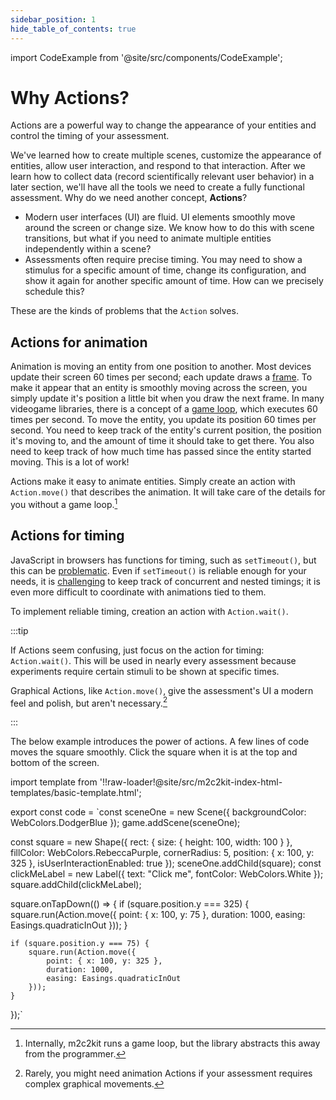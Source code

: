 ```yaml
---
sidebar_position: 1
hide_table_of_contents: true
---
```


import CodeExample from '@site/src/components/CodeExample';

# Why Actions?

Actions are a powerful way to change the appearance of your entities and control the timing of your assessment.

We've learned how to create multiple scenes, customize the appearance of entities, allow user interaction, and respond to that interaction. After we learn how to collect data (record scientifically relevant user behavior) in a later section, we'll have all the tools we need to create a fully functional assessment. Why do we need another concept, **Actions**?

- Modern user interfaces (UI) are fluid. UI elements smoothly move around the screen or change size. We know how to do this with scene transitions, but what if you need to animate multiple entities independently within a scene?
- Assessments often require precise timing. You may need to show a stimulus for a specific amount of time, change its configuration, and show it again for another specific amount of time. How can we precisely schedule this?

These are the kinds of problems that the `Action` solves.

## Actions for animation

Animation is moving an entity from one position to another. Most devices update their screen 60 times per second; each update draws a [frame](https://en.wikipedia.org/wiki/Film_frame). To make it appear that an entity is smoothly moving across the screen, you simply update it's position a little bit when you draw the next frame. In many videogame libraries, there is a concept of a [game loop](https://en.wikipedia.org/wiki/Video_game_programming#Game_structure), which executes 60 times per second. To move the entity, you update its position 60 times per second. You need to keep track of the entity's current position, the position it's moving to, and the amount of time it should take to get there. You also need to keep track of how much time has passed since the entity started moving. This is a lot of work!

Actions make it easy to animate entities. Simply create an action with `Action.move()` that describes the animation. It will take care of the details for you without a game loop.[^1]

## Actions for timing

JavaScript in browsers has functions for timing, such as `setTimeout()`, but this can be [problematic](https://developer.mozilla.org/en-US/docs/Web/API/setTimeout#reasons_for_delays_longer_than_specified). Even if `setTimeout()` is reliable enough for your needs, it is [challenging](https://en.wiktionary.org/wiki/callback_hell) to keep track of concurrent and nested timings; it is even more difficult to coordinate with animations tied to them.

To implement reliable timing, creation an action with `Action.wait()`.

:::tip

If Actions seem confusing, just focus on the action for timing: `Action.wait()`. This will be used in nearly every assessment because experiments require certain stimuli to be shown at specific times.

Graphical Actions, like `Action.move()`, give the assessment's UI a modern feel and polish, but aren't necessary.[^2]

:::

The below example introduces the power of actions. A few lines of code moves the square smoothly. Click the square when it is at the top and bottom of the screen.

import template from '!!raw-loader!@site/src/m2c2kit-index-html-templates/basic-template.html';

export const code = `const sceneOne = new Scene({ backgroundColor: WebColors.DodgerBlue });
game.addScene(sceneOne);
 
const square = new Shape({
    rect: { size: { height: 100, width: 100 } },
    fillColor: WebColors.RebeccaPurple,
    cornerRadius: 5,
    position: { x: 100, y: 325 },
    isUserInteractionEnabled: true
});
sceneOne.addChild(square);
const clickMeLabel = new Label({
    text: "Click me",
    fontColor: WebColors.White
});
square.addChild(clickMeLabel);
 
square.onTapDown(() => {
    if (square.position.y === 325) {
        square.run(Action.move({
            point: { x: 100, y: 75 },
            duration: 1000,
            easing: Easings.quadraticInOut
        }));
    }
 
    if (square.position.y === 75) {
        square.run(Action.move({
            point: { x: 100, y: 325 },
            duration: 1000,
            easing: Easings.quadraticInOut
        }));
    }
});`

<CodeExample code={code} template={template} console="true"/>

[^1]: Internally, m2c2kit runs a game loop, but the library abstracts this away from the programmer.
[^2]: Rarely, you might need animation Actions if your assessment requires complex graphical movements.
